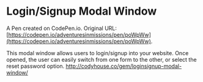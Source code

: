 # Login/Signup Modal Window

A Pen created on CodePen.io. Original URL: [https://codepen.io/adventuresinmissions/pen/poWpWw](https://codepen.io/adventuresinmissions/pen/poWpWw).

This modal window allows users to login/signup into your website. Once opened, the user can easily switch from one form to the other, or select the reset password option. http://codyhouse.co/gem/loginsignup-modal-window/